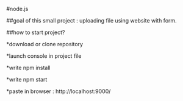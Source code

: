 #node.js

##goal of this small project : uploading file using website with form.

##how to start project?

*download or clone repository

*launch console in project file

*write npm install

*write npm start

*paste in browser : http://localhost:9000/

